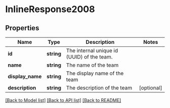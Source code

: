# InlineResponse2008

## Properties
Name | Type | Description | Notes
------------ | ------------- | ------------- | -------------
**id** | **string** | The internal unique id (UUID) of the team. | 
**name** | **string** | The name of the team | 
**display_name** | **string** | The display name of the team | 
**description** | **string** | The description of the team | [optional] 

[[Back to Model list]](../README.md#documentation-for-models) [[Back to API list]](../README.md#documentation-for-api-endpoints) [[Back to README]](../README.md)



